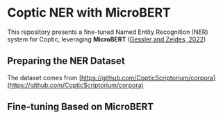 
# Coptic NER with MicroBERT

This repository presents a fine-tuned Named Entity Recognition (NER) system for Coptic, leveraging **MicroBERT** ([Gessler and Zeldes, 2022](https://arxiv.org/pdf/2212.12510))

## **Preparing the NER Dataset**

The dataset comes from [https://github.com/CopticScriptorium/corpora](https://github.com/CopticScriptorium/corpora)



## **Fine-tuning Based on MicroBERT**


